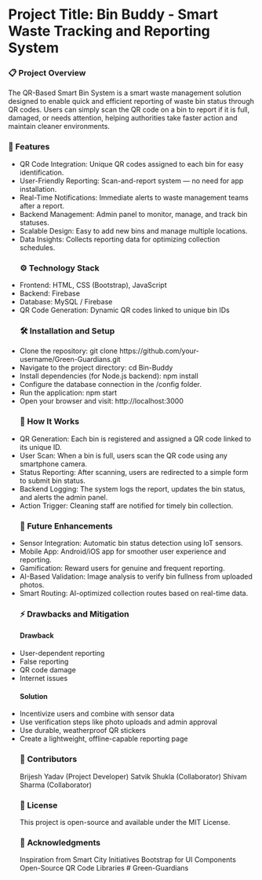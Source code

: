 <h1>Project Title: Bin Buddy - Smart Waste Tracking and Reporting System</h1>

<h3>📋 Project Overview</h3>
The QR-Based Smart Bin System is a smart waste management solution designed to enable quick and efficient reporting of waste bin status through QR codes. Users can simply scan the QR code on a bin to report if it is full, damaged, or needs attention, helping authorities take faster action and maintain cleaner environments.

<h3>🧩 Features</h3>
<ul>
<li>QR Code Integration: Unique QR codes assigned to each bin for easy identification.</li>
<li>User-Friendly Reporting: Scan-and-report system — no need for app installation.</li>
<li>Real-Time Notifications: Immediate alerts to waste management teams after a report.</li>
<li>Backend Management: Admin panel to monitor, manage, and track bin statuses.</li>
<li>Scalable Design: Easy to add new bins and manage multiple locations.</li>
<li>Data Insights: Collects reporting data for optimizing collection schedules.</li>

<h3>⚙️ Technology Stack</h3>
<li>Frontend: HTML, CSS (Bootstrap), JavaScript</li>
<li>Backend: Firebase</li>
<li>Database: MySQL / Firebase</li>
<li>QR Code Generation: Dynamic QR codes linked to unique bin IDs</li>


<h3>🛠️ Installation and Setup</h3>
<li>Clone the repository: git clone https://github.com/your-username/Green-Guardians.git</li>
<li>Navigate to the project directory: cd Bin-Buddy</li>
<li>Install dependencies (for Node.js backend): npm install</li>
<li>Configure the database connection in the /config folder.</li>
<li>Run the application: npm start</li>
<li>Open your browser and visit: http://localhost:3000</li>


<h3>🧠 How It Works</h3>
<li>QR Generation: Each bin is registered and assigned a QR code linked to its unique ID.</li>
<li>User Scan: When a bin is full, users scan the QR code using any smartphone camera.</li>
<li>Status Reporting: After scanning, users are redirected to a simple form to submit bin status.</li>
<li>Backend Logging: The system logs the report, updates the bin status, and alerts the admin panel.</li>
<li>Action Trigger: Cleaning staff are notified for timely bin collection. </li>


<h3>🚀 Future Enhancements</h3>
<li>Sensor Integration: Automatic bin status detection using IoT sensors.</li>
<li>Mobile App: Android/iOS app for smoother user experience and reporting.</li>
<li>Gamification: Reward users for genuine and frequent reporting.</li>
<li>AI-Based Validation: Image analysis to verify bin fullness from uploaded photos.</li>
<li>Smart Routing: AI-optimized collection routes based on real-time data.</li>


<h3>⚡ Drawbacks and Mitigation</h3>

<h4>Drawback</h4>            
<li>User-dependent reporting</li>
<li>False reporting</li>
<li>QR code damage</li>
<li>Internet issues</li>
<h4>Solution</h4>
<li>Incentivize users and combine with sensor data</li>
<li>Use verification steps like photo uploads and admin approval</li>
<li>Use durable, weatherproof QR stickers</li>
<li>Create a lightweight, offline-capable reporting page</li>


<h3>🙌 Contributors</h3>
Brijesh Yadav (Project Developer)
Satvik Shukla (Collaborator)
Shivam Sharma (Collaborator)


<h3>📄 License</h3>
This project is open-source and available under the MIT License.


<h3>🌟 Acknowledgments</h3>
Inspiration from Smart City Initiatives
Bootstrap for UI Components
Open-Source QR Code Libraries
#   G r e e n - G u a r d i a n s 
 
 
